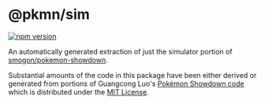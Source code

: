 # @pkmn/sim

[![npm version](https://img.shields.io/npm/v/@pkmn/sim.svg)](https://www.npmjs.com/package/@pkmn/sim)&nbsp;

An automatically generated extraction of just the simulator portion of [smogon/pokemon-showdown][0].

Substantial amounts of the code in this package have been either derived or generated from portions
of Guangcong Luo's [Pokémon Showdown code][0] which is distributed under the [MIT License][1].

  [0]: https://github.com/smogon/pokemon-showdown
  [1]: https://github.com/smogon/pokemon-showdown/blob/master/LICENSE
